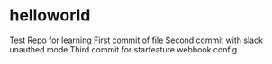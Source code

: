 # helloworld
Test Repo for learning
First commit of file
Second commit with slack unauthed mode
Third commit for starfeature webbook config
